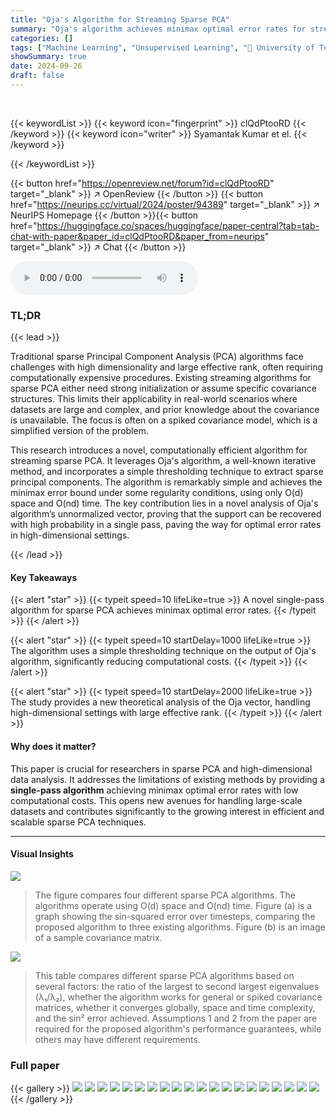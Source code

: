 ```yaml
---
title: "Oja's Algorithm for Streaming Sparse PCA"
summary: "Oja's algorithm achieves minimax optimal error rates for streaming sparse PCA using a simple single-pass thresholding method, requiring only O(d) space and O(nd) time."
categories: []
tags: ["Machine Learning", "Unsupervised Learning", "🏢 University of Texas at Austin",]
showSummary: true
date: 2024-09-26
draft: false
---
```


<br>

{{< keywordList >}}
{{< keyword icon="fingerprint" >}} clQdPtooRD {{< /keyword >}}
{{< keyword icon="writer" >}} Syamantak Kumar et el. {{< /keyword >}}
 
{{< /keywordList >}}

{{< button href="https://openreview.net/forum?id=clQdPtooRD" target="_blank" >}}
↗ OpenReview
{{< /button >}}
{{< button href="https://neurips.cc/virtual/2024/poster/94389" target="_blank" >}}
↗ NeurIPS Homepage
{{< /button >}}{{< button href="https://huggingface.co/spaces/huggingface/paper-central?tab=tab-chat-with-paper&paper_id=clQdPtooRD&paper_from=neurips" target="_blank" >}}
↗ Chat
{{< /button >}}



<audio controls>
    <source src="https://ai-paper-reviewer.com/clQdPtooRD/podcast.wav" type="audio/wav">
    Your browser does not support the audio element.
</audio>


### TL;DR


{{< lead >}}

Traditional sparse Principal Component Analysis (PCA) algorithms face challenges with high dimensionality and large effective rank, often requiring computationally expensive procedures. Existing streaming algorithms for sparse PCA either need strong initialization or assume specific covariance structures. This limits their applicability in real-world scenarios where datasets are large and complex, and prior knowledge about the covariance is unavailable.  The focus is often on a spiked covariance model, which is a simplified version of the problem. 

This research introduces a novel, computationally efficient algorithm for streaming sparse PCA. It leverages Oja's algorithm, a well-known iterative method, and incorporates a simple thresholding technique to extract sparse principal components. The algorithm is remarkably simple and achieves the minimax error bound under some regularity conditions, using only O(d) space and O(nd) time.  The key contribution lies in a novel analysis of Oja's algorithm’s unnormalized vector, proving that the support can be recovered with high probability in a single pass, paving the way for optimal error rates in high-dimensional settings.

{{< /lead >}}


#### Key Takeaways

{{< alert "star" >}}
{{< typeit speed=10 lifeLike=true >}} A novel single-pass algorithm for sparse PCA achieves minimax optimal error rates. {{< /typeit >}}
{{< /alert >}}

{{< alert "star" >}}
{{< typeit speed=10 startDelay=1000 lifeLike=true >}} The algorithm uses a simple thresholding technique on the output of Oja's algorithm, significantly reducing computational costs. {{< /typeit >}}
{{< /alert >}}

{{< alert "star" >}}
{{< typeit speed=10 startDelay=2000 lifeLike=true >}} The study provides a new theoretical analysis of the Oja vector, handling high-dimensional settings with large effective rank. {{< /typeit >}}
{{< /alert >}}

#### Why does it matter?
This paper is crucial for researchers in sparse PCA and high-dimensional data analysis.  It addresses the limitations of existing methods by providing a **single-pass algorithm** achieving minimax optimal error rates with low computational costs. This opens new avenues for handling large-scale datasets and contributes significantly to the growing interest in efficient and scalable sparse PCA techniques.

------
#### Visual Insights



![](https://ai-paper-reviewer.com/clQdPtooRD/figures_1_1.jpg)

> The figure compares four different sparse PCA algorithms.  The algorithms operate using O(d) space and O(nd) time. Figure (a) is a graph showing the sin-squared error over timesteps, comparing the proposed algorithm to three existing algorithms.  Figure (b) is an image of a sample covariance matrix.





![](https://ai-paper-reviewer.com/clQdPtooRD/tables_2_1.jpg)

> This table compares different sparse PCA algorithms based on several factors: the ratio of the largest to second largest eigenvalues (λ₁/λ₂), whether the algorithm works for general or spiked covariance matrices, whether it converges globally, space and time complexity, and the sin² error achieved.  Assumptions 1 and 2 from the paper are required for the proposed algorithm's performance guarantees, while others may have different requirements.





### Full paper

{{< gallery >}}
<img src="https://ai-paper-reviewer.com/clQdPtooRD/1.png" class="grid-w50 md:grid-w33 xl:grid-w25" />
<img src="https://ai-paper-reviewer.com/clQdPtooRD/2.png" class="grid-w50 md:grid-w33 xl:grid-w25" />
<img src="https://ai-paper-reviewer.com/clQdPtooRD/3.png" class="grid-w50 md:grid-w33 xl:grid-w25" />
<img src="https://ai-paper-reviewer.com/clQdPtooRD/4.png" class="grid-w50 md:grid-w33 xl:grid-w25" />
<img src="https://ai-paper-reviewer.com/clQdPtooRD/5.png" class="grid-w50 md:grid-w33 xl:grid-w25" />
<img src="https://ai-paper-reviewer.com/clQdPtooRD/6.png" class="grid-w50 md:grid-w33 xl:grid-w25" />
<img src="https://ai-paper-reviewer.com/clQdPtooRD/7.png" class="grid-w50 md:grid-w33 xl:grid-w25" />
<img src="https://ai-paper-reviewer.com/clQdPtooRD/8.png" class="grid-w50 md:grid-w33 xl:grid-w25" />
<img src="https://ai-paper-reviewer.com/clQdPtooRD/9.png" class="grid-w50 md:grid-w33 xl:grid-w25" />
<img src="https://ai-paper-reviewer.com/clQdPtooRD/10.png" class="grid-w50 md:grid-w33 xl:grid-w25" />
<img src="https://ai-paper-reviewer.com/clQdPtooRD/11.png" class="grid-w50 md:grid-w33 xl:grid-w25" />
<img src="https://ai-paper-reviewer.com/clQdPtooRD/12.png" class="grid-w50 md:grid-w33 xl:grid-w25" />
<img src="https://ai-paper-reviewer.com/clQdPtooRD/13.png" class="grid-w50 md:grid-w33 xl:grid-w25" />
<img src="https://ai-paper-reviewer.com/clQdPtooRD/14.png" class="grid-w50 md:grid-w33 xl:grid-w25" />
<img src="https://ai-paper-reviewer.com/clQdPtooRD/15.png" class="grid-w50 md:grid-w33 xl:grid-w25" />
<img src="https://ai-paper-reviewer.com/clQdPtooRD/16.png" class="grid-w50 md:grid-w33 xl:grid-w25" />
<img src="https://ai-paper-reviewer.com/clQdPtooRD/17.png" class="grid-w50 md:grid-w33 xl:grid-w25" />
<img src="https://ai-paper-reviewer.com/clQdPtooRD/18.png" class="grid-w50 md:grid-w33 xl:grid-w25" />
<img src="https://ai-paper-reviewer.com/clQdPtooRD/19.png" class="grid-w50 md:grid-w33 xl:grid-w25" />
<img src="https://ai-paper-reviewer.com/clQdPtooRD/20.png" class="grid-w50 md:grid-w33 xl:grid-w25" />
{{< /gallery >}}
